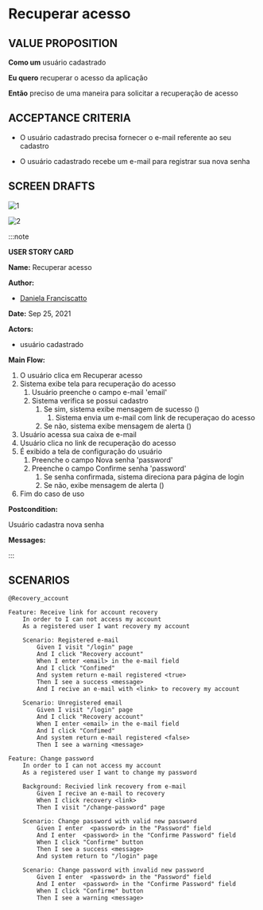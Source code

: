 # Recuperar acesso

## VALUE PROPOSITION

 **Como um** usuário cadastrado

 **Eu quero** recuperar o acesso da aplicação

 **Então** preciso de uma maneira para solicitar a recuperação de acesso

## ACCEPTANCE CRITERIA

- O usuário cadastrado precisa fornecer o e-mail referente ao seu cadastro

- O usuário cadastrado recebe um e-mail para registrar sua nova senha

## SCREEN DRAFTS

![1](/img/must-ERP/RecuperarSenha.png)

![2](/img/must-ERP/RecuperarAcesso.png)

:::note

**USER STORY CARD**

**Name:** Recuperar acesso

**Author:** 

- [Daniela Franciscatto](https://github.com/danielaanjos) 

**Date:** Sep 25, 2021

**Actors:**  

- usuário cadastrado

**Main Flow:**

1. O usuário clica em Recuperar acesso
2. Sistema exibe tela para recuperação do acesso
    1. Usuário preenche o campo e-mail 'email'
    2. Sistema verifica se possui cadastro
        1. Se sim, sistema exibe mensagem de sucesso ()
            1. Sistema envia um e-mail com link de recuperaçao do acesso
        2. Se não, sistema exibe mensagem de alerta ()
3. Usuário acessa sua caixa de e-mail
4. Usuário clica no link de recuperação do acesso
5. É exibido a tela de configuração do usuário
    1. Preenche o campo Nova senha 'password'
    2. Preenche o campo Confirme senha 'password'
        1. Se senha confirmada, sistema direciona para página de login
        2. Se não, exibe mensagem de alerta ()
6. Fim do caso de uso

**Postcondition:**

Usuário cadastra nova senha

**Messages:**

:::

## SCENARIOS

```gherkin
@Recovery_account

Feature: Receive link for account recovery
    In order to I can not access my account
    As a registered user I want recovery my account

    Scenario: Registered e-mail
        Given I visit "/login" page
        And I click "Recovery account"
        When I enter <email> in the e-mail field
        And I click "Confimed"
        And system return e-mail registered <true>
        Then I see a success <message>
        And I recive an e-mail with <link> to recovery my account

    Scenario: Unregistered email
        Given I visit "/login" page
        And I click "Recovery account"
        When I enter <email> in the e-mail field
        And I click "Confimed"
        And system return e-mail registered <false>
        Then I see a warning <message>

Feature: Change password
    In order to I can not access my account
    As a registered user I want to change my password

    Background: Recivied link recovery from e-mail
        Given I recive an e-mail to recovery
        When I click recovery <link>
        Then I visit "/change-password" page

    Scenario: Change password with valid new password
        Given I enter  <password> in the "Password" field
        And I enter  <password> in the "Confirme Password" field
        When I click "Confirme" button
        Then I see a success <message>
        And system return to "/login" page

    Scenario: Change password with invalid new password
        Given I enter  <password> in the "Password" field
        And I enter  <password> in the "Confirme Password" field
        When I click "Confirme" button
        Then I see a warning <message> 
```